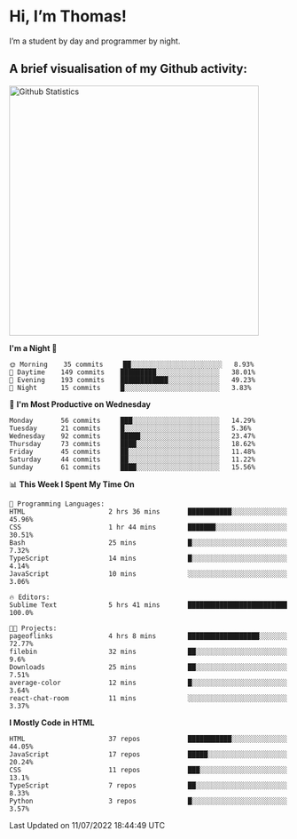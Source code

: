 # Hi, I’m Thomas!
I’m a student by day and programmer by night.

## A brief visualisation of my Github activity:

<img title="My Github Statistics" alt="Github Statistics" width="450px" src="https://github-readme-stats.vercel.app/api?username=thomasrettig&show_icons=true&include_all_commits=true&count_private=true&&hide=issues&theme=tokyonight&border_radius=6px"/>

<!--START_SECTION:waka-->
**I'm a Night 🦉** 

```text
🌞 Morning    35 commits     ██░░░░░░░░░░░░░░░░░░░░░░░   8.93% 
🌆 Daytime    149 commits    █████████░░░░░░░░░░░░░░░░   38.01% 
🌃 Evening    193 commits    ████████████░░░░░░░░░░░░░   49.23% 
🌙 Night      15 commits     █░░░░░░░░░░░░░░░░░░░░░░░░   3.83%

```
📅 **I'm Most Productive on Wednesday** 

```text
Monday       56 commits     ███░░░░░░░░░░░░░░░░░░░░░░   14.29% 
Tuesday      21 commits     █░░░░░░░░░░░░░░░░░░░░░░░░   5.36% 
Wednesday    92 commits     █████░░░░░░░░░░░░░░░░░░░░   23.47% 
Thursday     73 commits     ████░░░░░░░░░░░░░░░░░░░░░   18.62% 
Friday       45 commits     ██░░░░░░░░░░░░░░░░░░░░░░░   11.48% 
Saturday     44 commits     ██░░░░░░░░░░░░░░░░░░░░░░░   11.22% 
Sunday       61 commits     ████░░░░░░░░░░░░░░░░░░░░░   15.56%

```


📊 **This Week I Spent My Time On** 

```text
💬 Programming Languages: 
HTML                     2 hrs 36 mins       ███████████░░░░░░░░░░░░░░   45.96% 
CSS                      1 hr 44 mins        ███████░░░░░░░░░░░░░░░░░░   30.51% 
Bash                     25 mins             █░░░░░░░░░░░░░░░░░░░░░░░░   7.32% 
TypeScript               14 mins             █░░░░░░░░░░░░░░░░░░░░░░░░   4.14% 
JavaScript               10 mins             ░░░░░░░░░░░░░░░░░░░░░░░░░   3.06%

🔥 Editors: 
Sublime Text             5 hrs 41 mins       █████████████████████████   100.0%

🐱‍💻 Projects: 
pageoflinks              4 hrs 8 mins        ██████████████████░░░░░░░   72.77% 
filebin                  32 mins             ██░░░░░░░░░░░░░░░░░░░░░░░   9.6% 
Downloads                25 mins             ██░░░░░░░░░░░░░░░░░░░░░░░   7.51% 
average-color            12 mins             █░░░░░░░░░░░░░░░░░░░░░░░░   3.64% 
react-chat-room          11 mins             ░░░░░░░░░░░░░░░░░░░░░░░░░   3.37%

```

**I Mostly Code in HTML** 

```text
HTML                     37 repos            ███████████░░░░░░░░░░░░░░   44.05% 
JavaScript               17 repos            █████░░░░░░░░░░░░░░░░░░░░   20.24% 
CSS                      11 repos            ███░░░░░░░░░░░░░░░░░░░░░░   13.1% 
TypeScript               7 repos             ██░░░░░░░░░░░░░░░░░░░░░░░   8.33% 
Python                   3 repos             █░░░░░░░░░░░░░░░░░░░░░░░░   3.57%

```



 Last Updated on 11/07/2022 18:44:49 UTC
<!--END_SECTION:waka-->
